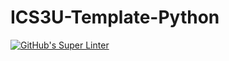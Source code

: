 # ICS3U-Template-Python

[![GitHub's Super Linter](https://github.com/Huzaifa-Khalid-2/ICS3U-3-02-Python/workflows/GitHub's%20Super%20Linter/badge.svg)](https://github.com/Huzaifa-Khalid-2/ICS3U-3-02-Python/actions)
